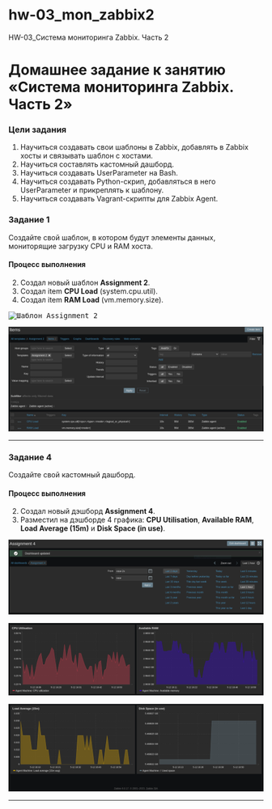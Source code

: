 # hw-03_mon_zabbix2
HW-03_Система мониторинга Zabbix. Часть 2

# Домашнее задание к занятию «Система мониторинга Zabbix. Часть 2»

### Цели задания
1. Научитьcя создавать свои шаблоны в Zabbix, добавлять в Zabbix хосты и связывать шаблон с хостами.
2. Научиться составлять кастомный дашборд.
3. Научиться создавать UserParameter на Bash.
4. Научиться создавать Python-скрип, добавляться в него UserParameter и прикреплять к шаблону.
5. Научиться создавать Vagrant-скрипты для Zabbix Agent.

### Задание 1

Создайте свой шаблон, в котором будут элементы данных, мониторящие загрузку CPU и RAM хоста.

#### Процесс выполнения

2. Создал новый шаблон **Assignment 2**.
3. Создал item **CPU Load** (system.cpu.util).
4. Создал item **RAM Load** (vm.memory.size).

<kbd>![Шаблон Assignment 2](img/template_assignment2.png)</kbd>

<kbd>![Items Assignment 2](img/items_assignment2.png)</kbd>

---

### Задание 4

Создайте свой кастомный дашборд.

#### Процесс выполнения
2. Создал новый дэшборд **Assignment 4**.
3. Разместил на дэшборде 4 графика: **CPU Utilisation**, **Available RAM**, **Load Average (15m)** и **Disk Space (in use)**.

<kbd>![Дэшборд Assignment 4_1](img/dashboard_assignment4_1.png)</kbd>

<kbd>![Дэшборд Assignment 4_2](img/dashboard_assignment4_2.png)</kbd>

<kbd>![Дэшборд Assignment 4_3](img/dashboard_assignment4_3.png)</kbd>

---


